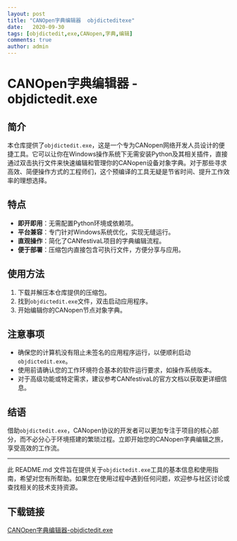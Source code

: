 ```yaml
---
layout: post
title: "CANOpen字典编辑器  objdicteditexe"
date:   2020-09-30
tags: [objdictedit,exe,CANopen,字典,编辑]
comments: true
author: admin
---
```

# CANOpen字典编辑器 - objdictedit.exe

## 简介
本仓库提供了`objdictedit.exe`，这是一个专为CANopen网络开发人员设计的便捷工具。它可以让你在Windows操作系统下无需安装Python及其相关插件，直接通过双击执行文件来快速编辑和管理你的CANopen设备对象字典。对于那些寻求高效、简便操作方式的工程师们，这个预编译的工具无疑是节省时间、提升工作效率的理想选择。

## 特点
- **即开即用**：无需配置Python环境或依赖项。
- **平台兼容**：专门针对Windows系统优化，实现无缝运行。
- **直观操作**：简化了CANfestivaL项目的字典编辑流程。
- **便于部署**：压缩包内直接包含可执行文件，方便分享与应用。

## 使用方法
1. 下载并解压本仓库提供的压缩包。
2. 找到`objdictedit.exe`文件，双击启动应用程序。
3. 开始编辑你的CANopen节点对象字典。

## 注意事项
- 确保您的计算机没有阻止未签名的应用程序运行，以便顺利启动`objdictedit.exe`。
- 使用前请确认您的工作环境符合基本的软件运行要求，如操作系统版本。
- 对于高级功能或特定需求，建议参考CANfestivaL的官方文档以获取更详细信息。

## 结语
借助`objdictedit.exe`，CANopen协议的开发者可以更加专注于项目的核心部分，而不必分心于环境搭建的繁琐过程。立即开始您的CANopen字典编辑之旅，享受高效的工作流。

---

此 README.md 文件旨在提供关于`objdictedit.exe`工具的基本信息和使用指南，希望对您有所帮助。如果您在使用过程中遇到任何问题，欢迎参与社区讨论或查找相关的技术支持资源。

## 下载链接

[CANOpen字典编辑器-objdictedit.exe](https://pan.quark.cn/s/b3006a8e92fa)